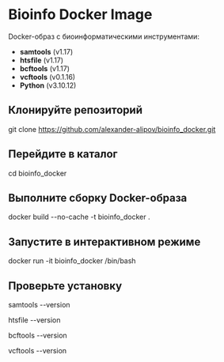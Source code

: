 # Bioinfo Docker Image

Docker-образ с биоинформатическими инструментами:
- **samtools** (v1.17)
- **htsfile**  (v1.17)
- **bcftools** (v1.17)
- **vcftools** (v0.1.16)
- **Python**   (v3.10.12)

## Клонируйте репозиторий

git clone https://github.com/alexander-alipov/bioinfo_docker.git

## Перейдите в каталог 

cd bioinfo_docker

## Выполните сборку Docker-образа

docker build --no-cache -t bioinfo_docker .

## Запустите в интерактивном режиме

docker run -it bioinfo_docker /bin/bash

## Проверьте установку

samtools --version

htsfile --version

bcftools --version

vcftools --version


